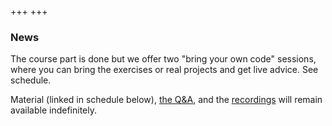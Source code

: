 +++
+++

### News

The course part is done but we offer two "bring your own code" sessions, where
you can bring the exercises or real projects and get live advice. See
schedule.

Material (linked in schedule below), [the Q&A](@/questions/_index.md), and the
[recordings](https://www.youtube.com/playlist?list=PLpLblYHCzJADIsbUhXSrC0qW5wDsH-F9U)
will remain available indefinitely.
